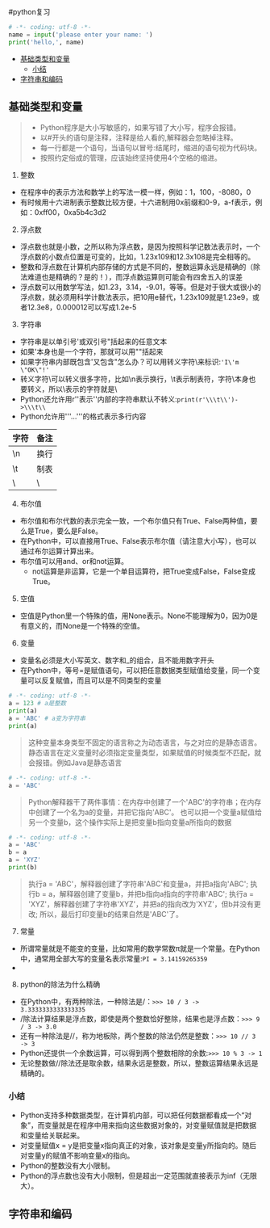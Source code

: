 #python复习

```py
# -*- coding: utf-8 -*-
name = input('please enter your name: ')
print('hello,', name)
```
<!-- TOC depthFrom:2 -->

- [基础类型和变量](#基础类型和变量)
    - [小结](#小结)
- [字符串和编码](#字符串和编码)

<!-- /TOC -->

## 基础类型和变量

>  * Python程序是大小写敏感的，如果写错了大小写，程序会报错。
>  * 以#开头的语句是注释，注释是给人看的,解释器会忽略掉注释。
>  * 每一行都是一个语句，当语句以冒号:结尾时，缩进的语句视为代码块。
>  * 按照约定俗成的管理，应该始终坚持使用4个空格的缩进。

1. 整数

* 在程序中的表示方法和数学上的写法一模一样，例如：1，100，-8080，0
* 有时候用十六进制表示整数比较方便，十六进制用0x前缀和0-9，a-f表示，例如：0xff00，0xa5b4c3d2

2. 浮点数

* 浮点数也就是小数，之所以称为浮点数，是因为按照科学记数法表示时，一个浮点数的小数点位置是可变的，比如，1.23x109和12.3x108是完全相等的。
* 整数和浮点数在计算机内部存储的方式是不同的，整数运算永远是精确的（除法难道也是精确的？是的！），而浮点数运算则可能会有四舍五入的误差
* 浮点数可以用数学写法，如1.23，3.14，-9.01，等等。但是对于很大或很小的浮点数，就必须用科学计数法表示，把10用e替代，1.23x109就是1.23e9，或者12.3e8，0.000012可以写成1.2e-5

3. 字符串


* 字符串是以单引号'或双引号"括起来的任意文本
* 如果'本身也是一个字符，那就可以用""括起来
* 如果字符串内部既包含'又包含"怎么办？可以用转义字符\来标识:```'I\'m \"OK\"!'```
* 转义字符\可以转义很多字符，比如\n表示换行，\t表示制表符，字符\本身也要转义，所以\\表示的字符就是\
* Python还允许用r''表示''内部的字符串默认不转义:```print(r'\\\t\\')->\\\t\\```
* Python允许用'''...'''的格式表示多行内容

| 字符 | 备注 |
| ---- | ---- |
| \n   | 换行 |
| \t   | 制表 |
| \\   | \    |

4. 布尔值

* 布尔值和布尔代数的表示完全一致，一个布尔值只有True、False两种值，要么是True，要么是False。
* 在Python中，可以直接用True、False表示布尔值（请注意大小写），也可以通过布尔运算计算出来。
* 布尔值可以用and、or和not运算。
  * not运算是非运算，它是一个单目运算符，把True变成False，False变成True。

5. 空值

* 空值是Python里一个特殊的值，用None表示。None不能理解为0，因为0是有意义的，而None是一个特殊的空值。


6. 变量

* 变量名必须是大小写英文、数字和_的组合，且不能用数字开头
* 在Python中，等号=是赋值语句，可以把任意数据类型赋值给变量，同一个变量可以反复赋值，而且可以是不同类型的变量

```py
# -*- coding: utf-8 -*-
a = 123 # a是整数
print(a)
a = 'ABC' # a变为字符串
print(a)
```
>这种变量本身类型不固定的语言称之为动态语言，与之对应的是静态语言。静态语言在定义变量时必须指定变量类型，如果赋值的时候类型不匹配，就会报错。例如Java是静态语言

```py
# -*- coding: utf-8 -*-
a = 'ABC'
```
>Python解释器干了两件事情：在内存中创建了一个'ABC'的字符串；在内存中创建了一个名为a的变量，并把它指向'ABC'。
>也可以把一个变量a赋值给另一个变量b，这个操作实际上是把变量b指向变量a所指向的数据
```py
# -*- coding: utf-8 -*-
a = 'ABC'
b = a
a = 'XYZ'
print(b)
```
>执行a = 'ABC'，解释器创建了字符串'ABC'和变量a，并把a指向'ABC';
>执行b = a，解释器创建了变量b，并把b指向a指向的字符串'ABC';
>执行a = 'XYZ'，解释器创建了字符串'XYZ'，并把a的指向改为'XYZ'，但b并没有更改;
>所以，最后打印变量b的结果自然是'ABC'了。


7. 常量

* 所谓常量就是不能变的变量，比如常用的数学常数π就是一个常量。在Python中，通常用全部大写的变量名表示常量:```PI = 3.14159265359```
* 

8. python的除法为什么精确

* 在Python中，有两种除法，一种除法是/：```>>> 10 / 3 -> 3.3333333333333335```
* /除法计算结果是浮点数，即使是两个整数恰好整除，结果也是浮点数：```>>> 9 / 3 -> 3.0```
* 还有一种除法是//，称为地板除，两个整数的除法仍然是整数：```>>> 10 // 3 -> 3```
* Python还提供一个余数运算，可以得到两个整数相除的余数:```>>> 10 % 3 -> 1```
* 无论整数做//除法还是取余数，结果永远是整数，所以，整数运算结果永远是精确的。


### 小结

* Python支持多种数据类型，在计算机内部，可以把任何数据都看成一个“对象”，而变量就是在程序中用来指向这些数据对象的，对变量赋值就是把数据和变量给关联起来。
* 对变量赋值x = y是把变量x指向真正的对象，该对象是变量y所指向的。随后对变量y的赋值不影响变量x的指向。
* Python的整数没有大小限制。
* Python的浮点数也没有大小限制，但是超出一定范围就直接表示为inf（无限大）。

## 字符串和编码

